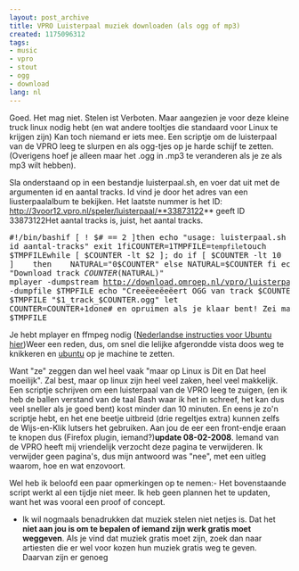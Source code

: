 ```yaml
---
layout: post_archive
title: VPRO Luisterpaal muziek downloaden (als ogg of mp3)
created: 1175096312
tags:
- music
- vpro
- stout
- ogg
- download
lang: nl
---
```

Goed. Het mag niet. Stelen ist Verboten. Maar aangezien je voor deze kleine truck linux nodig hebt (en wat andere tooltjes die standaard voor Linux te krijgen zijn) Kan toch niemand er iets mee. Een scriptje om de luisterpaal van de VPRO leeg te slurpen en als ogg-tjes op je harde schijf te zetten. (Overigens hoef je alleen maar het .ogg in .mp3 te veranderen als je ze als mp3 wilt hebben).

Sla onderstaand op in een bestandje luisterpaal.sh, en voer dat uit met de argumenten id en aantal tracks. Id vind je door het adres van een liusterpaalalbum te bekijken. Het laatste nummer is het ID: http://3voor12.vpro.nl/speler/luisterpaal/**33873122** geeft ID 33873122Het aantal tracks is, juist, het aantal tracks.<pre>#!/bin/bashif [ ! $# == 2 ]then  echo "usage: luisterpaal.sh id aantal-tracks"  exit 1fiCOUNTER=1TMPFILE=`tempfile`touch $TMPFILEwhile [  $COUNTER -lt $2 ]; do  if [ $COUNTER -lt 10 ]    then    NATURAL="0$COUNTER"  else    NATURAL=$COUNTER  fi  echo "Download track $COUNTER ($NATURAL)"  mplayer -dumpstream http://download.omroep.nl/vpro/luisterpaal/albums/$1/data$NATURAL.swf -dumpfile $TMPFILE  echo "Creeëeeëeëert OGG van track $COUNTER"  ffmpeg -i $TMPFILE "$1_track_$COUNTER.ogg"  let COUNTER=COUNTER+1done# en opruimen als je klaar bent! Zei mam altijdrm $TMPFILE</pre>Je hebt mplayer en ffmpeg nodig ([Nederlandse instructies voor Ubuntu hier](http://www.ubuntu-forums.nl/kb.php?mode=article&k=48))Weer een reden, dus, om snel die lelijke afgerondde vista doos weg te knikkeren en [ubuntu](http://ubuntu.com) op je machine te zetten.

Want "ze" zeggen dan wel heel vaak "maar op Linux is Dit en Dat heel moeilijk". Zal best, maar op linux zijn heel veel zaken, heel veel makkelijk. Een scriptje schrijven om een luisterpaal van de VPRO leeg te zuigen, (en ik heb de ballen verstand van de taal Bash waar ik het in schreef, het kan dus veel sneller als je goed bent) kost minder dan 10 minuten. En eens je zo'n scriptje hebt, en het ene beetje uitbreid (drie regeltjes extra) kunnen zelfs de Wijs-en-Klik lutsers het gebruiken. Aan jou de eer een front-endje eraan te knopen dus (Firefox plugin, iemand?)**update 08-02-2008**. Iemand van de VPRO heeft mij vriendelijk verzocht deze pagina te verwijderen. Ik verwijder geen pagina's, dus mijn antwoord was "nee", met een uitleg waarom, hoe en wat enzovoort.

Wel heb ik beloofd een paar opmerkingen op te nemen:- Het bovenstaande script werkt al een tijdje niet meer. Ik heb geen plannen het te updaten, want het was vooral een proof of concept.
* Ik wil nogmaals benadrukken dat muziek stelen niet netjes is. Dat het **niet aan jou is om te bepalen of iemand zijn werk gratis moet weggeven**. Als je vind dat muziek gratis moet zijn, zoek dan naar artiesten die er wel voor kozen hun muziek gratis weg te geven. Daarvan zijn er genoeg

